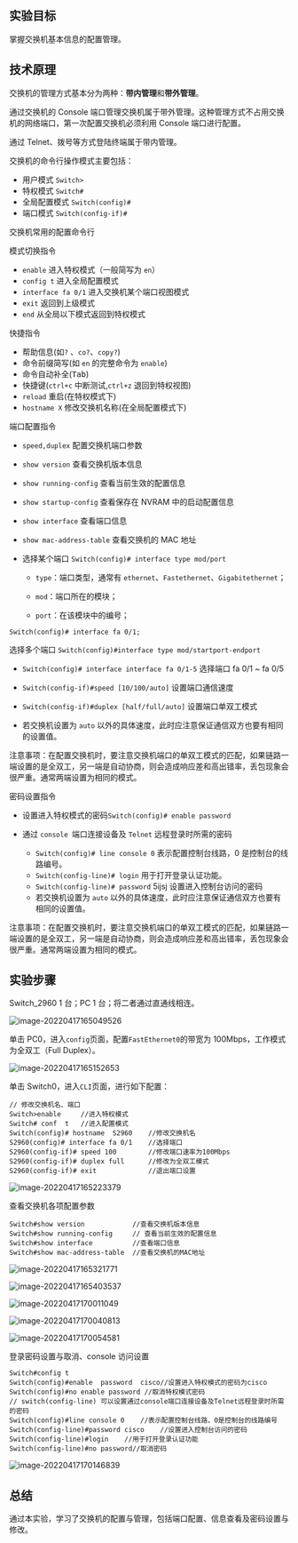## 实验目标

掌握交换机基本信息的配置管理。

## 技术原理

交换机的管理方式基本分为两种：**带内管理**和**带外管理**。

通过交换机的 Console 端口管理交换机属于带外管理。这种管理方式不占用交换机的网络端口，第一次配置交换机必须利用 Console 端口进行配置。

通过 Telnet、拨号等方式登陆终端属于带内管理。

交换机的命令行操作模式主要包括：

- 用户模式 `Switch>`
- 特权模式 `Switch#`
- 全局配置模式 `Switch(config)#`
- 端口模式 `Switch(config-if)#`

交换机常用的配置命令行

模式切换指令

- `enable` 进入特权模式（一般简写为 `en`）
- `config t` 进入全局配置模式
- `interface fa 0/1` 进入交换机某个端口视图模式
- `exit` 返回到上级模式
- `end` 从全局以下模式返回到特权模式

快捷指令

- 帮助信息(如`?` 、`co?`、`copy?`)
- 命令前缀简写(如 `en` 的完整命令为 `enable`)
- 命令自动补全(<kbd>Tab</kbd>)
- 快捷键(`ctrl+c` 中断测试,`ctrl+z` 退回到特权视图)
- `reload` 重启(在特权模式下)
- `hostname X` 修改交换机名称(在全局配置模式下)

端口配置指令

- `speed,duplex` 配置交换机端口参数

- `show version` 查看交换机版本信息

- `show running-config` 查看当前生效的配置信息

- `show startup-config` 查看保存在 NVRAM 中的启动配置信息

- `show interface` 查看端口信息

- `show mac-address-table` 查看交换机的 MAC 地址

- 选择某个端口 `Switch(config)# interface type mod/port`

  - `type`：端口类型，通常有 `ethernet`、`Fastethernet`、`Gigabitethernet`；

  - `mod`：端口所在的模块；

  - `port`：在该模块中的编号；

`Switch(config)# interface fa 0/1;`

选择多个端口 `Switch(config)#interface type mod/startport-endport`

- `Switch(config)# interface interface fa 0/1-5` 选择端口 fa 0/1 ~ fa 0/5
- `Switch(config-if)#speed [10/100/auto]` 设置端口通信速度
- `Switch(config-if)#duplex [half/full/auto]` 设置端口单双工模式

- 若交换机设置为 `auto` 以外的具体速度，此时应注意保证通信双方也要有相同的设置值。

注意事项：在配置交换机时，要注意交换机端口的单双工模式的匹配，如果链路一端设置的是全双工，另一端是自动协商，则会造成响应差和高出错率，丢包现象会很严重。通常两端设置为相同的模式。

密码设置指令

- 设置进入特权模式的密码`Switch(config)# enable password`

- 通过 `console `端口连接设备及 `Telnet` 远程登录时所需的密码
  - `Switch(config)# line console 0` 表示配置控制台线路，0 是控制台的线路编号。
  - `Switch(config-line)# login` 用于打开登录认证功能。
  - `Switch(config-line)# password` 5ijsj 设置进入控制台访问的密码
  - 若交换机设置为 `auto` 以外的具体速度，此时应注意保证通信双方也要有相同的设置值。

注意事项：在配置交换机时，要注意交换机端口的单双工模式的匹配，如果链路一端设置的是全双工，另一端是自动协商，则会造成响应差和高出错率，丢包现象会很严重。通常两端设置为相同的模式。

## 实验步骤

Switch_2960 1 台；PC 1 台；将二者通过直通线相连。

![image-20220417165049526](image-20220417165049526.png)

单击 PC0，进入`config`页面，配置`FastEthernet0`的带宽为 100Mbps，工作模式为全双工（Full Duplex）。

![image-20220417165152653](image-20220417165152653.png)

单击 Switch0，进入`CLI`页面，进行如下配置：

```
// 修改交换机名、端口
Switch>enable     //进入特权模式
Switch# conf  t   //进入配置模式
Switch(config)# hostname  S2960    //修改交换机名
S2960(config)# interface fa 0/1    //选择端口
S2960(config-if)# speed 100        //修改端口速率为100Mbps
S2960(config-if)# duplex full      //修改为全双工模式
S2960(config-if)# exit             //退出端口设置
```

![image-20220417165223379](image-20220417165223379.png)

查看交换机各项配置参数

```
Switch#show version            //查看交换机版本信息
Switch#show running-config     // 查看当前生效的配置信息
Switch#show interface          //查看端口信息
Switch#show mac-address-table  //查看交换机的MAC地址
```

![image-20220417165321771](image-20220417165321771.png)

![image-20220417165403537](image-20220417165403537.png)

![image-20220417170011049](image-20220417170011049.png)

![image-20220417170040813](image-20220417170040813.png)

![image-20220417170054581](image-20220417170054581.png)

登录密码设置与取消、console 访问设置

```
Switch#config t
Switch(config)#enable  password  cisco//设置进入特权模式的密码为cisco
Switch(config)#no enable password //取消特权模式密码
// switch(config-line) 可以设置通过console端口连接设备及Telnet远程登录时所需的密码
Switch(config)#line console 0    //表示配置控制台线路，0是控制台的线路编号
Switch(config-line)#password cisco    //设置进入控制台访问的密码
Switch(config-line)#login    //用于打开登录认证功能
Switch(config-line)#no password//取消密码
```

![image-20220417170146839](image-20220417170146839.png)

## 总结

通过本实验，学习了交换机的配置与管理，包括端口配置、信息查看及密码设置与修改。

[^youzi]: https://blog.csdn.net/gengkui9897/article/details/85109962
